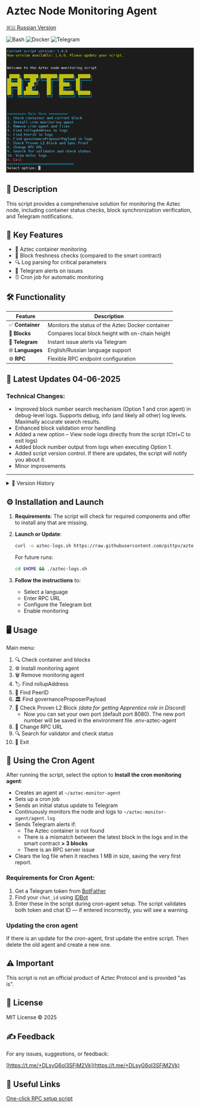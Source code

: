 # Aztec Node Monitoring Agent

[🇷🇺 Russian Version](https://github.com/pittpv/aztec-monitoring-script/blob/main/ "Русская версия описания")

![Bash](https://img.shields.io/badge/Bash-5.2-blue)
![Docker](https://img.shields.io/badge/Docker-20.10+-blue)
![Telegram](https://img.shields.io/badge/Telegram-API-blue)

![Main Screen](https://raw.githubusercontent.com/pittpv/aztec-monitoring-script/main/other/img-en-2025-05-25-05-44-01.png)

## 📝 Description

This script provides a comprehensive solution for monitoring the Aztec node, including container status checks, block synchronization verification, and Telegram notifications.

## 🌟 Key Features

* 🐳 Aztec container monitoring
* 🔗 Block freshness checks (compared to the smart contract)
* 🔍 Log parsing for critical parameters
* 📨 Telegram alerts on issues
* ⏰ Cron job for automatic monitoring

## 🛠️ Functionality

| Feature          | Description                                       |
| ---------------- | ------------------------------------------------- |
| ✅ **Container**  | Monitors the status of the Aztec Docker container |
| 🔄 **Blocks**    | Compares local block height with on-chain height  |
| 🤖 **Telegram**  | Instant issue alerts via Telegram                 |
| 🌐 **Languages** | English/Russian language support                  |
| ⚙️ **RPC**       | Flexible RPC endpoint configuration               |

## 📌 Latest Updates 04-06-2025

### Technical Changes:
- Improved block number search mechanism (Option 1 and cron agent) in debug-level logs. Supports debug, info (and likely all other) log levels. Maximally accurate search results.
- Enhanced block validation error handling
- Added a new option – View node logs directly from the script (Ctrl+C to exit logs)
- Added block number output from logs when executing Option 1.
- Added script version control. If there are updates, the script will notify you about it.
- Minor improvements

---

<details>
<summary>📅 Version History</summary>

### 02-06-2025
- Updated log reading filter values for better compatibility with different versions of the Aztec node
- Added logging for RPC/cast errors
- Added script version logging

### 01-06-2025
- Improved compatibility. The script now works with both Docker-based and CLI Aztec nodes
- Added support for the new log format "block NNNN"
- Automatic check and installation of the `bc` utility for calculations in option 9
- Removal of ANSI codes before analysis for more reliable data parsing
- Fixed issue with PeerID detection in logs
- Optimized handling of block hex values
- Improved Telegram notification system


### 30-05-2025
- Added validator check function. Analyzes all validators, shows information for specific ones, displays full list.
- Aztec node custom port setup for proof generation option. This is necessary if you changed the node port during installation.

### 29-05-2025
- Log file cleanup when reaching 1 MB, initial report is preserved.
</details>

## ⚙️ Installation and Launch

1. **Requirements**:
   The script will check for required components and offer to install any that are missing.

2. **Launch or Update**:

   ```bash
   curl -o aztec-logs.sh https://raw.githubusercontent.com/pittpv/aztec-monitoring-script/main/aztec-logs.sh && chmod +x aztec-logs.sh && ./aztec-logs.sh
   ```

   For future runs:

   ```bash
   cd $HOME && ./aztec-logs.sh
   ```

3. **Follow the instructions** to:

   * Select a language
   * Enter RPC URL
   * Configure the Telegram bot
   * Enable monitoring

## 🖥️ Usage

Main menu:

1. 🔍 Check container and blocks
2. ⚙️ Install monitoring agent
3. 🗑️ Remove monitoring agent
4. 🏷️ Find rollupAddress
5. 👥 Find PeerID
6. 🏛️ Find governanceProposerPayload
7. 🔗 Check Proven L2 Block *(data for getting Apprentice role in Discord)*
   - Now you can set your own port (default port 8080). The new port number will be saved in the environment file .env-aztec-agent
8. 🔌 Change RPC URL
9. 🔍 Search for validator and check status
0. 🚪 Exit

## 🚀 Using the Cron Agent

After running the script, select the option to **Install the cron monitoring agent**:

- Creates an agent at `~/aztec-monitor-agent`
- Sets up a cron job
- Sends an initial status update to Telegram
- Continuously monitors the node and logs to `~/aztec-monitor-agent/agent.log`
- Sends Telegram alerts if:
   - The Aztec container is not found
   - There is a mismatch between the latest block in the logs and in the smart contract **> 3 blocks**
   - There is an RPC server issue
- Clears the log file when it reaches 1 MB in size, saving the very first report.

### Requirements for Cron Agent:

1. Get a Telegram token from [BotFather](https://t.me/BotFather)
2. Find your `chat_id` using [IDBot](https://t.me/myidbot)
3. Enter these in the script during cron-agent setup.
   The script validates both token and chat ID — if entered incorrectly, you will see a warning.

### Updating the cron agent

If there is an update for the cron-agent, first update the entire script. Then delete the old agent and create a new one.

## ⚠️ Important

This script is not an official product of Aztec Protocol and is provided "as is".

## 📜 License

MIT License © 2025

## ✍️ Feedback

For any issues, suggestions, or feedback:

[https://t.me/+DLsyG6ol3SFjM2Vk](https://t.me/+DLsyG6ol3SFjM2Vk)

## 🔗 Useful Links

[One-click RPC setup script](https://github.com/pittpv/sepolia-auto-install "Quickly set up a Sepolia node for RPC")
